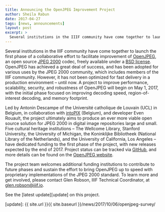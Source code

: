 ```yaml
---
title: Announcing the OpenJPEG Improvement Project
author: Sheila Rabun
date: 2017-04-27
tags: [news, announcements]
layout: post
excerpt: >
  Several institutions in the IIIF community have come together to launch the first phase of a collaborative effort to facilitate improvement of OpenJPEG, an open source JPEG 2000 codec.
---
```


Several institutions in the IIIF community have come together to launch the first phase of a collaborative effort to facilitate improvement of [OpenJPEG][openjpeg], an open source [JPEG 2000][jpeg2000] codec, freely available under a [BSD license][bsd]. OpenJPEG has achieved a great deal of success, and has been adopted for various uses by the JPEG 2000 community, which includes members of the IIIF community. However, it has not been optimized for fast delivery in a production environment – until now. A project to improve performance, scalability, security, and robustness of OpenJPEG will begin on May 1, 2017, with the initial phase focused on  improving decoding speed, region-of-interest decoding, and memory footprint.

Led by Antonin Descampe of the Université catholique de Louvain (UCL) in Belgium, in collaboration with [intoPIX][intopix] (Belgium), and developer Even Rouault, the project ultimately aims to produce an ever more viable open source solution for JPEG 2000 in digital image repositories large and small. Five cultural heritage institutions – The Wellcome Library, Stanford University, the University of Michigan, the Koninklijke Bibliotheek (National Library of the Netherlands), and the University of California, Los Angeles – have dedicated funding to the first phase of the project, with new releases expected by the end of 2017. Project status can be tracked via [GitHub][github], and more details can be found on the [OpenJPEG website][openjpeg-news].

The project team welcomes additional funding institutions to contribute to future phases and sustain the effort to bring OpenJPEG up to speed with proprietary implementations of the JPEG 2000 standard. To learn more and get involved, please contact Glen Robson, IIIF Technical Coordinator, at <glen.robson@iiif.io>.

See the [latest update][update] on this project.

[openjpeg]: http://www.openjpeg.org/
[jpeg2000]: https://jpeg.org/jpeg2000/
[bsd]: https://github.com/uclouvain/openjpeg/blob/master/LICENSE
[github]: https://github.com/uclouvain/openjpeg/projects/1
[openjpeg-news]: http://www.openjpeg.org/2017/04/27/Faster-OpenJPEG-is-on-track
[intopix]: http://www.intopix.com/
[update]: {{ site.url }}{{ site.baseurl }}/news/2017/10/06/openjpeg-survey/
